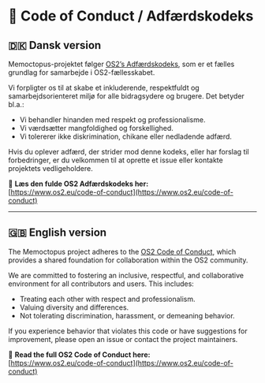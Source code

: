 # 🧭 Code of Conduct / Adfærdskodeks

## 🇩🇰 Dansk version
Memoctopus-projektet følger [OS2’s Adfærdskodeks](https://github.com/OS2offdig/about/blob/main/CODE_OF_CONDUCT.md), som er et fælles grundlag for samarbejde i OS2-fællesskabet.

Vi forpligter os til at skabe et inkluderende, respektfuldt og samarbejdsorienteret miljø for alle bidragsydere og brugere. Det betyder bl.a.:

- Vi behandler hinanden med respekt og professionalisme.
- Vi værdsætter mangfoldighed og forskellighed.
- Vi tolererer ikke diskrimination, chikane eller nedladende adfærd.

Hvis du oplever adfærd, der strider mod denne kodeks, eller har forslag til forbedringer, er du velkommen til at oprette et issue eller kontakte projektets vedligeholdere.

🔗 **Læs den fulde OS2 Adfærdskodeks her:**  
[https://www.os2.eu/code-of-conduct](https://www.os2.eu/code-of-conduct)

---

## 🇬🇧 English version
The Memoctopus project adheres to the [OS2 Code of Conduct](https://www.os2.eu/code-of-conduct), which provides a shared foundation for collaboration within the OS2 community.

We are committed to fostering an inclusive, respectful, and collaborative environment for all contributors and users. This includes:

- Treating each other with respect and professionalism.
- Valuing diversity and differences.
- Not tolerating discrimination, harassment, or demeaning behavior.

If you experience behavior that violates this code or have suggestions for improvement, please open an issue or contact the project maintainers.

🔗 **Read the full OS2 Code of Conduct here:**  
[https://www.os2.eu/code-of-conduct](https://www.os2.eu/code-of-conduct)
